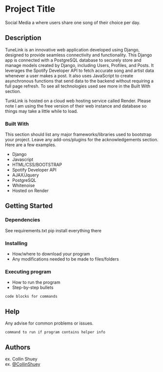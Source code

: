 # Project Title

Social Media a where users share one song of their choice per day.

## Description

TuneLink is an innovative web application developed using Django, designed to provide seamless connectivity and functionality. This Django app is connected with a PostgreSQL database to securely store and manage models created by Django, including Users, Profiles, and Posts. It leverages the Spotify Developer API to fetch accurate song and artist data whenever a user makes a post. It also uses JavaScript to create asynchronous functions that send data to the backend without requiring a full page refresh. To see all technologies used see more in the Built With section.

TunkLink is hosted on a cloud web hosting service called Render. Please note I am using the free version of their web instance and database so things may take a little while to load.

### Built With

This section should list any major frameworks/libraries used to bootstrap your project. Leave any add-ons/plugins for the acknowledgements section. Here are a few examples.

* Django
* Javascript
* HTML/CSS/BOOTSTRAP
* Spotify Developer API
* AJAX/Jquery
* PostgreSQL
* Whitenoise
* Hosted on Render

## Getting Started

### Dependencies

See requirements.txt
pip install everything there

### Installing

* How/where to download your program
* Any modifications needed to be made to files/folders

### Executing program

* How to run the program
* Step-by-step bullets
```
code blocks for commands
```

## Help

Any advise for common problems or issues.
```
command to run if program contains helper info
```

## Authors

ex. Collin Shuey  
ex. [@CollinShuey](https://twitter.com/dompizzie)


